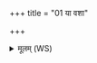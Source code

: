 +++
title = "01 या वशा"

+++
<details><summary>मूलम् (WS)</summary>

या वशा उदकल्पयन् देवा यज्ञादुदेत्य ।  
तासां विलिप्त्यं भीमामुदाकुरुत नारदः॥ १ ॥  
तां देवा अमीमांसन्त वशेयामवशेति ।  
तामब्रवीन्नारद एषा वशानां वशतमा ॥ २ ॥
</details>